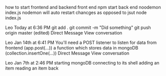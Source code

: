 how to start frontend and backend
front end npm start
back end noodemon index.js  nodemon will auto restart chancges as opposed to jsut node index.js 

Leo  Today at 6:36 PM
git add .
git commit -m "Did something"
git push origin master (edited) 
Direct Message
View conversation

Leo  Jan 14th at 6:41 PM
You'll need
a POST listener to listen for data from frontend (app.post(...))
a function which stores data in mongoDB (collection.insertOne(...))
Direct Message
View conversation

Leo  Jan 7th at 2:46 PM
starting mongoDB
connecting to its shell
adding an item
reading an item back